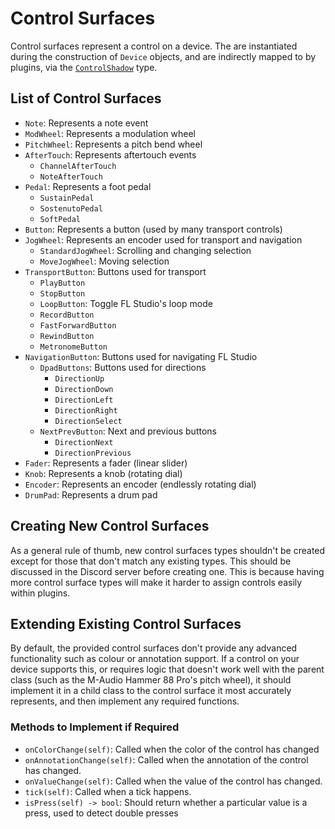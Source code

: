 
# Control Surfaces

Control surfaces represent a control on a device. The are instantiated during
the construction of `Device` objects, and are indirectly mapped to by plugins,
via the [`ControlShadow`](controlshadow.md) type.

## List of Control Surfaces

* `Note`: Represents a note event
* `ModWheel`: Represents a modulation wheel
* `PitchWheel`: Represents a pitch bend wheel
* `AfterTouch`: Represents aftertouch events
    * `ChannelAfterTouch`
    * `NoteAfterTouch`
* `Pedal`: Represents a foot pedal
    * `SustainPedal`
    * `SostenutoPedal`
    * `SoftPedal`
* `Button`: Represents a button (used by many transport controls)
* `JogWheel`: Represents an encoder used for transport and navigation
    * `StandardJogWheel`: Scrolling and changing selection
    * `MoveJogWheel`: Moving selection
* `TransportButton`: Buttons used for transport
    * `PlayButton`
    * `StopButton`
    * `LoopButton`: Toggle FL Studio's loop mode
    * `RecordButton`
    * `FastForwardButton`
    * `RewindButton`
    * `MetronomeButton`
* `NavigationButton`: Buttons used for navigating FL Studio
    * `DpadButtons`: Buttons used for directions
        * `DirectionUp`
        * `DirectionDown`
        * `DirectionLeft`
        * `DirectionRight`
        * `DirectionSelect`
    * `NextPrevButton`: Next and previous buttons
        * `DirectionNext`
        * `DirectionPrevious`
* `Fader`: Represents a fader (linear slider)
* `Knob`: Represents a knob (rotating dial)
* `Encoder`: Represents an encoder (endlessly rotating dial)
* `DrumPad`: Represents a drum pad

## Creating New Control Surfaces

As a general rule of thumb, new control surfaces types shouldn't be created
except for those that don't match any existing types. This should be discussed
in the Discord server before creating one. This is because having more control
surface types will make it harder to assign controls easily within plugins.

## Extending Existing Control Surfaces

By default, the provided control surfaces don't provide any advanced
functionality such as colour or annotation support. If a control on your device
supports this, or requires logic that doesn't work well with the parent class
(such as the M-Audio Hammer 88 Pro's pitch wheel), it should implement it in a
child class to the control surface it most accurately represents, and then
implement any required functions.

### Methods to Implement if Required
* `onColorChange(self)`: Called when the color of the control has changed
* `onAnnotationChange(self)`: Called when the annotation of the control has
  changed.
* `onValueChange(self)`: Called when the value of the control has changed.
* `tick(self)`: Called when a tick happens.
* `isPress(self) -> bool`: Should return whether a particular value is a press,
  used to detect double presses
